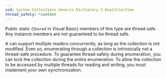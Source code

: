 ```yaml
---
uid: System.Collections.Generic.Dictionary`2.KeyCollection
thread_safety: *content
---
```


Public static (`Shared` in Visual Basic) members of this type are thread safe. Any instance members are not guaranteed to be thread safe.  
  
 A <xref href="System.Collections.Generic.Dictionary`2.KeyCollection"></xref> can support multiple readers concurrently, as long as the collection is not modified.  Even so, enumerating through a collection is intrinsically not a thread-safe procedure.  To guarantee thread safety during enumeration, you can lock the collection during the entire enumeration.  To allow the collection to be accessed by multiple threads for reading and writing, you must implement your own synchronization.


